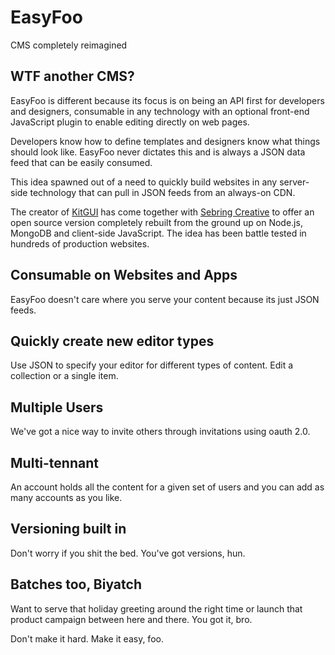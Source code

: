 # EasyFoo

CMS completely reimagined

## WTF another CMS?
EasyFoo is different because its focus is on being an API first for developers and designers, consumable in any technology with an optional front-end JavaScript plugin to enable editing directly on web pages.

Developers know how to define templates and designers know what things should look like. EasyFoo never dictates this and is always a JSON data feed that can be easily consumed.

This idea spawned out of a need to quickly build websites in any server-side technology that can pull in JSON feeds from an always-on CDN.

The creator of [KitGUI](https://kitgui.com) has come together with [Sebring Creative](http://www.sebringcreative.com) to offer an open source version completely rebuilt from the ground up on Node.js, MongoDB and client-side JavaScript. The idea has been battle tested in hundreds of production websites. 

## Consumable on Websites and Apps

EasyFoo doesn't care where you serve your content because its just JSON feeds.

## Quickly create new editor types

Use JSON to specify your editor for different types of content. Edit a collection or a single item.

## Multiple Users

We've got a nice way to invite others through invitations using oauth 2.0.

## Multi-tennant

An account holds all the content for a given set of users and you can add as many accounts as you like.

## Versioning built in

Don't worry if you shit the bed. You've got versions, hun.

## Batches too, Biyatch

Want to serve that holiday greeting around the right time or launch that product campaign between here and there. You got it, bro.

Don't make it hard. Make it easy, foo.
